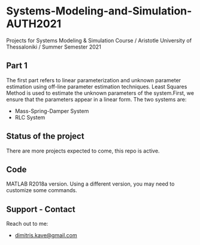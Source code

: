 # Systems-Modeling-and-Simulation-AUTH2021
Projects for Systems Modeling & Simulation Course / Aristotle University of Thessaloniki / Summer Semester 2021
## Part 1
The first part refers to linear parameterization and unknown parameter estimation using off-line parameter estimation techniques. Least Squares Method is used to estimate the unknown parameters of the system.First, we ensure that the parameters appear in a linear form. The two systems are:
- Mass-Spring-Damper System
- RLC System

## Status of the project
There are more projects expected to come, this repo is active.

## Code
MATLAB R2018a version. Using a different version, you may need to customize some commands.

## Support - Contact
Reach out to me:
- dimitris.kave@gmail.com
